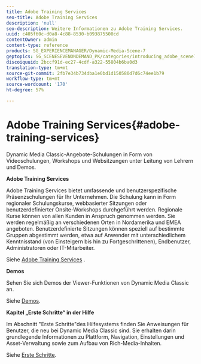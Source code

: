 ```yaml
---
title: Adobe Training Services
seo-title: Adobe Training Services
description: 'null'
seo-description: Weitere Informationen zu Adobe Training Services.
uuid: c405f60c-d0a8-4c88-8530-b093875500cd
contentOwner: admin
content-type: reference
products: SG_EXPERIENCEMANAGER/Dynamic-Media-Scene-7
geptopics: SG_SCENESEVENONDEMAND_PK/categories/introducing_adobe_scene7
discoiquuid: 2bccf91d-ec27-4cdf-a322-55804b6ba0d3
translation-type: tm+mt
source-git-commit: 2fb7e34b734dba1e0bd1d150580d7d6c74ee1b79
workflow-type: tm+mt
source-wordcount: '170'
ht-degree: 57%

---
```



# Adobe Training Services{#adobe-training-services}

Dynamic Media Classic-Angebote-Schulungen in Form von Videoschulungen, Workshops und Websitzungen unter Leitung von Lehrern und Demos.

**Adobe Training Services**

Adobe Training Services bietet umfassende und benutzerspezifische Präsenzschulungen für Ihr Unternehmen. Die Schulung kann in Form regionaler Schulungskurse, webbasierter Sitzungen oder benutzerdefinierter Onsite-Workshops durchgeführt werden. Regionale Kurse können von allen Kunden in Anspruch genommen werden. Sie werden regelmäßig an verschiedenen Orten in Nordamerika und EMEA angeboten. Benutzerdefinierte Sitzungen können speziell auf bestimmte Gruppen abgestimmt werden, etwa auf Anwender mit unterschiedlichem Kenntnisstand (von Einsteigern bis hin zu Fortgeschrittenen), Endbenutzer, Administratoren oder IT-Mitarbeiter. 

Siehe [Adobe Training Services](https://training.adobe.com/training.html) [](https://www.adobe.com/go/learn_sc7_trainingrequest_en).

**Demos**

Sehen Sie sich Demos der Viewer-Funktionen von Dynamic Media Classic an.

Siehe [Demos](https://www.adobe.com/solutions/web-experience-management/rich-media-assets-demos.html).

**Kapitel „Erste Schritte“ in der Hilfe**

Im Abschnitt &quot;Erste Schritte&quot;des Hilfesystems finden Sie Anweisungen für Benutzer, die neu bei Dynamic Media Classic sind. Sie erhalten darin grundlegende Informationen zu Plattform, Navigation, Einstellungen und Asset-Verwaltung sowie zum Aufbau von Rich-Media-Inhalten. 

Siehe [Erste Schritte](scene7-platform-overview.md).